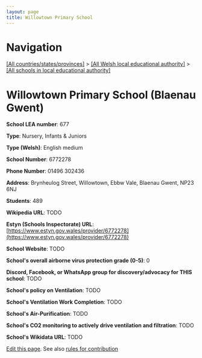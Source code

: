 ```yaml
---
layout: page
title: Willowtown Primary School
---
```

# Navigation

[[All countries/states/provinces]](../../..) > [[All Welsh local educational authority]](../..) > [[All schools in local educational authority]](..)

# Willowtown Primary School (Blaenau Gwent)

**School LEA number**: 677

**Type**: Nursery, Infants & Juniors

**Type (Welsh)**: English medium

**School Number**: 6772278

**Phone Number**: 01496 302436

**Address**: Brynheulog Street, Willowtown, Ebbw Vale, Blaenau Gwent, NP23 6NJ

**Students**: 489

**Wikipedia URL**: TODO

**Estyn (Schools Inspectorate) URL**: [https://www.estyn.gov.wales/provider/6772278](https://www.estyn.gov.wales/provider/6772278)

**School Website**: TODO

**School's overall airborne virus protection grade (0-5)**: 0

**Discord, Facebook, or WhatsApp group for discovery/advocacy for THIS school**: TODO

**School's policy on Ventilation**: TODO

**School's Ventilation Work Completion**: TODO

**School's Air-Purification**: TODO

**School's CO2 monitoring to actively drive ventilation and filtration**: TODO

**School's Wikidata URL**: TODO




[Edit this page](https://github.com/ventilate-schools/Wales/edit/prif/./Blaenau_Gwent/Willowtown_Primary_School.md). See also [rules for contribution](../../../contribution-rules/)